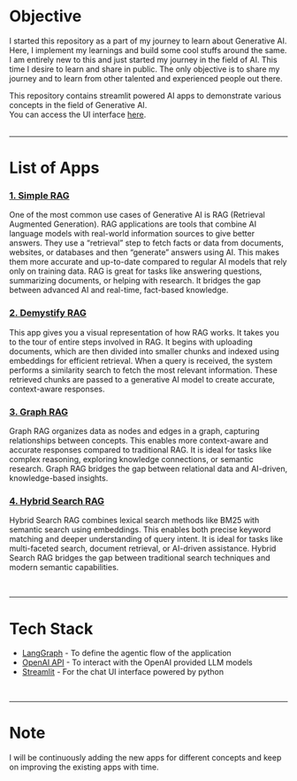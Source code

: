 # Objective

I started this repository as a part of my journey to learn about Generative AI. 
Here, I implement my learnings and build some cool stuffs around the same.
I am entirely new to this and just started my journey in the field of AI.
This time I desire to learn and share in public.
The only objective is to share my journey and to learn from other talented and experienced people out there.

This repository contains streamlit powered AI apps to demonstrate various concepts in the field of Generative AI.<br>
You can access the UI interface [here](https://learn-ai.streamlit.app/). <br><br>

---

# List of Apps

### [1. Simple RAG](https://learn-ai.streamlit.app/Simple_RAG)

One of the most common use cases of Generative AI is RAG (Retrieval Augmented Generation). 
RAG applications are tools that combine AI language models with real-world information sources to give better answers. 
They use a “retrieval” step to fetch facts or data from documents, websites, or databases and then “generate” answers using AI. 
This makes them more accurate and up-to-date compared to regular AI models that rely only on training data. 
RAG is great for tasks like answering questions, summarizing documents, or helping with research. 
It bridges the gap between advanced AI and real-time, fact-based knowledge.

### [2. Demystify RAG](https://learn-ai.streamlit.app/Demystify_RAG)

This app gives you a visual representation of how RAG works.
It takes you to the tour of entire steps involved in RAG.
It begins with uploading documents, which are then divided into smaller chunks and indexed using embeddings for efficient retrieval.
When a query is received, the system performs a similarity search to fetch the most relevant information. 
These retrieved chunks are passed to a generative AI model to create accurate, context-aware responses.

### [3. Graph RAG](https://learn-ai.streamlit.app/Graph_RAG)
Graph RAG organizes data as nodes and edges in a graph, capturing relationships between concepts. 
This enables more context-aware and accurate responses compared to traditional RAG. 
It is ideal for tasks like complex reasoning, exploring knowledge connections, or semantic research. 
Graph RAG bridges the gap between relational data and AI-driven, knowledge-based insights.

### [4. Hybrid Search RAG](https://learn-ai.streamlit.app/Hybrid_Search_RAG)
Hybrid Search RAG combines lexical search methods like BM25 with semantic search using embeddings. 
This enables both precise keyword matching and deeper understanding of query intent. 
It is ideal for tasks like multi-faceted search, document retrieval, or AI-driven assistance. 
Hybrid Search RAG bridges the gap between traditional search techniques and modern semantic capabilities.

<br>

---

# Tech Stack

* [LangGraph](https://www.langchain.com/langgraph) - To define the agentic flow of the application
* [OpenAI API](https://openai.com/api/) - To interact with the OpenAI provided LLM models
* [Streamlit](https://streamlit.io/) - For the chat UI interface powered by python

<br>

---

# Note

I will be continuously adding the new apps for different concepts and keep on improving the existing apps with time.

